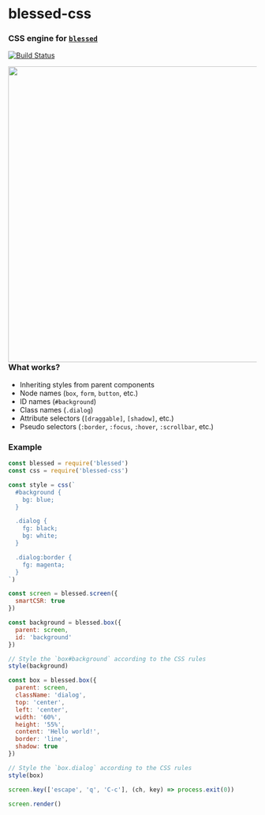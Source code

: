 blessed-css
===========
### CSS engine for [`blessed`][blessed]
[![Build Status](https://github.com/TooTallNate/blessed-css/workflows/Node%20CI/badge.svg)](https://github.com/TooTallNate/blessed-css/actions?workflow=Node+CI)

<img align="right" width="600" src="https://user-images.githubusercontent.com/71256/34500365-483b1506-efbf-11e7-8c7c-fa9b130e707b.png">

```css
#background {
  bg: blue;
}

box {
  fg: black;
  bg: white;
}

box:border {
  fg: magenta;
}
```

### What works?

- Inheriting styles from parent components
- Node names (`box`, `form`, `button`, etc.)
- ID names (`#background`)
- Class names (`.dialog`)
- Attribute selectors (`[draggable]`, `[shadow]`, etc.)
- Pseudo selectors (`:border`, `:focus`, `:hover`, `:scrollbar`, etc.)

### Example

```js
const blessed = require('blessed')
const css = require('blessed-css')

const style = css(`
  #background {
    bg: blue;
  }

  .dialog {
    fg: black;
    bg: white;
  }

  .dialog:border {
    fg: magenta;
  }
`)

const screen = blessed.screen({
  smartCSR: true
})

const background = blessed.box({
  parent: screen,
  id: 'background'
})

// Style the `box#background` according to the CSS rules
style(background)

const box = blessed.box({
  parent: screen,
  className: 'dialog',
  top: 'center',
  left: 'center',
  width: '60%',
  height: '55%',
  content: 'Hello world!',
  border: 'line',
  shadow: true
})

// Style the `box.dialog` according to the CSS rules
style(box)

screen.key(['escape', 'q', 'C-c'], (ch, key) => process.exit(0))

screen.render()
```

[blessed]: https://github.com/chjj/blessed
